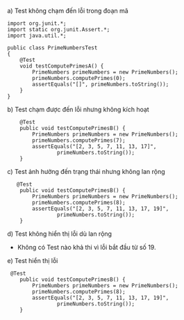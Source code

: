 a) Test không chạm đến lỗi trong đoạn mã
```
import org.junit.*;
import static org.junit.Assert.*;
import java.util.*;

public class PrimeNumbersTest
{
    @Test
    void testComputePrimesA() {
        PrimeNumbers primeNumbers = new PrimeNumbers();
        primeNumbers.computePrimes(0);
        assertEquals("[]", primeNumbers.toString());
    }
}
```
b) Test chạm được đến lỗi nhưng không kích hoạt
```
    @Test
    public void testComputePrimesB() {
        PrimeNumbers primeNumbers = new PrimeNumbers();
        primeNumbers.computePrimes(7);
        assertEquals("[2, 3, 5, 7, 11, 13, 17]",
                primeNumbers.toString());
    }
```
c) Test ảnh hưởng đến trạng thái nhưng không lan rộng
```
   @Test
    public void testComputePrimesB() {
        PrimeNumbers primeNumbers = new PrimeNumbers();
        primeNumbers.computePrimes(8);
        assertEquals("[2, 3, 5, 7, 11, 13, 17, 19]",
                primeNumbers.toString());
    }
```
d) Test không hiển thị lỗi dù lan rộng
- Không có Test nào khả thi vì lỗi bắt đầu từ số 19.

e) Test hiển thị lỗi
```
 @Test
    public void testComputePrimesB() {
        PrimeNumbers primeNumbers = new PrimeNumbers();
        primeNumbers.computePrimes(8);
        assertEquals("[2, 3, 5, 7, 11, 13, 17, 19]",
                primeNumbers.toString());
    }
```
